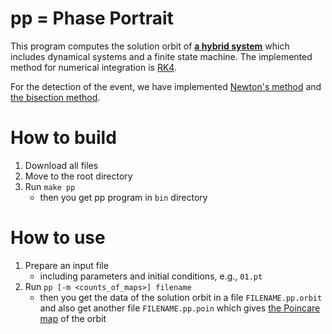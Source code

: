# pp = Phase Portrait

This program computes the solution orbit of [**a hybrid system**](https://en.wikipedia.org/wiki/Hybrid_system)
which includes dynamical systems and a finite state machine.
The implemented method for numerical integration is [RK4](https://en.wikipedia.org/wiki/Runge%E2%80%93Kutta_methods).

For the detection of the event, we have implemented [Newton's method](https://en.wikipedia.org/wiki/Newton%27s_method)
and [the bisection method](https://en.wikipedia.org/wiki/Bisection_method).

# How to build

1. Download all files
2. Move to the root directory
3. Run `make pp`
   - then you get pp program in `bin` directory

# How to use

1. Prepare an input file
   - including parameters and initial conditions, e.g., `01.pt`
2. Run `pp [-m <counts_of_maps>] filename`
   - then you get the data of the solution orbit in a file `FILENAME.pp.orbit` and 
     also get another file `FILENAME.pp.poin` which gives [the Poincare map](https://en.wikipedia.org/wiki/Poincar%C3%A9_map) of the orbit
